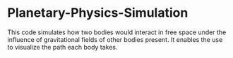 # Planetary-Physics-Simulation
This code simulates how two bodies would interact in free space under the influence of gravitational fields of other bodies present. It enables the use to visualize the path each body takes. 
